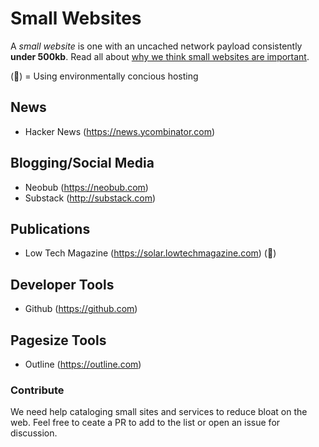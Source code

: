 # Small Websites
A *small website* is one with an uncached network payload consistently **under 500kb**. Read all about [why we think small websites are important](https://github.com/bananatron/small-websites/blob/master/why.md).

(🌳) = Using environmentally concious hosting


## News
- Hacker News (https://news.ycombinator.com)

## Blogging/Social Media
- Neobub (https://neobub.com)
- Substack (http://substack.com)

## Publications
- Low Tech Magazine (https://solar.lowtechmagazine.com) (🌳)

## Developer Tools
- Github (https://github.com)

## Pagesize Tools
- Outline (https://outline.com)


### Contribute
We need help cataloging small sites and services to reduce bloat on the web.
Feel free to ceate a PR to add to the list or open an issue for discussion.
